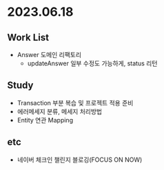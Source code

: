 # 2023.06.18

## Work List
* Answer 도메인 리팩토리
  * updateAnswer 일부 수정도 가능하게, status 리턴

## Study
* Transaction 부분 복습 및 프로젝트 적용 준비
* 에러메세지 분류, 메세지 처리방법
* Entity 연관 Mapping

## etc
* 네이버 체크인 챌린지 블로깅(FOCUS ON NOW)

